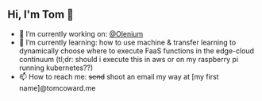 ## Hi, I'm Tom 👋

- 🔭 I’m currently working on: [@Olenium](https://github.com/olenium)
- 🌱 I’m currently learning: how to use machine & transfer learning to dynamically choose where to execute FaaS functions in the edge-cloud continuum (tl;dr: should i execute this in aws or on my raspberry pi running kubernetes??)
- 📫 How to reach me: ~~send~~ shoot an email my way at [my first name]@tomcoward.me

